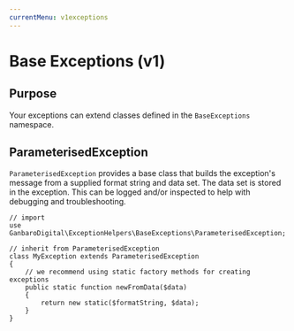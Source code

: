 ```yaml
---
currentMenu: v1exceptions
---
```


# Base Exceptions (v1)

## Purpose

Your exceptions can extend classes defined in the `BaseExceptions` namespace.

## ParameterisedException

`ParameterisedException` provides a base class that builds the exception's message from a supplied format string and data set. The data set is stored in the exception. This can be logged and/or inspected to help with debugging and troubleshooting.

    // import
    use GanbaroDigital\ExceptionHelpers\BaseExceptions\ParameterisedException;

    // inherit from ParameterisedException
    class MyException extends ParameterisedException
    {
        // we recommend using static factory methods for creating exceptions
        public static function newFromData($data)
        {
            return new static($formatString, $data);
        }
    }

